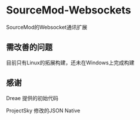 # SourceMod-Websockets
SourceMod的Websocket通讯扩展
## 需改善的问题
目前只有Linux的拓展构建，还未在Windows上完成构建
## 感谢
Dreae 提供的初始代码

ProjectSky 修改的JSON Native